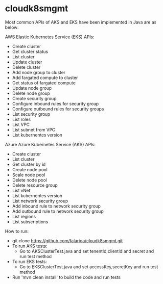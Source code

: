 # cloudk8smgmt
Most common APIs of AKS and EKS have been implemented in Java are as below:

AWS Elastic Kubernetes Service (EKS) APIs:
 - Create cluster
 - Get cluster status
 - List cluster
 - Update cluster
 - Delete cluster
 - Add node group to cluster
 - Add fargated compute to cluster
 - Get status of fargated compute
 - Update node group
 - Delete node group
 - Create security group
 - Configure inbound rules for security group
 - Configure outbound rules for security groups
 - List security group
 - List roles
 - List VPC
 - List subnet from VPC
 - List kubernentes version
 
Azure Azure Kubernetes Service (AKS) APIs:
 - Create cluster
 - List cluster
 - Get cluster by id
 - Create node pool
 - Scale node pool
 - Delete node pool
 - Delete resource group
 - List vNet
 - List kubernentes version
 - List network security group
 - Add inbound rule to network security group
 - Add outbound rule to network security group
 - List regions
 - List subscriptions


How to run:
 - git clone https://github.com/falarica/cloudk8smgmt.git
 - To run AKS tests:
    - Go to AKSClusterTest.java and set tenentId,clientId and secret and run test method
 - To run EKS tests:
    - Go to EKSClusterTest.java and set accessKey,secretKey and run test method
 - Run 'mvn clean install' to build the code and run tests

 
